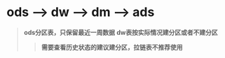 # ods --> dw --> dm --> ads

> **ods分区表，只保留最近一周数据**
> **dw表按实际情况建分区或者不建分区**
>> **需要查看历史状态的建议建分区，拉链表不推荐使用**
    
